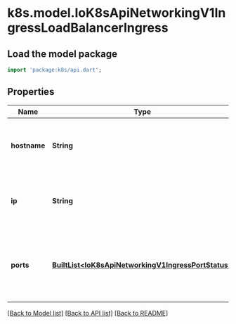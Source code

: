 # k8s.model.IoK8sApiNetworkingV1IngressLoadBalancerIngress

## Load the model package
```dart
import 'package:k8s/api.dart';
```

## Properties
Name | Type | Description | Notes
------------ | ------------- | ------------- | -------------
**hostname** | **String** | Hostname is set for load-balancer ingress points that are DNS based. | [optional] 
**ip** | **String** | IP is set for load-balancer ingress points that are IP based. | [optional] 
**ports** | [**BuiltList&lt;IoK8sApiNetworkingV1IngressPortStatus&gt;**](IoK8sApiNetworkingV1IngressPortStatus.md) | Ports provides information about the ports exposed by this LoadBalancer. | [optional] 

[[Back to Model list]](../README.md#documentation-for-models) [[Back to API list]](../README.md#documentation-for-api-endpoints) [[Back to README]](../README.md)


